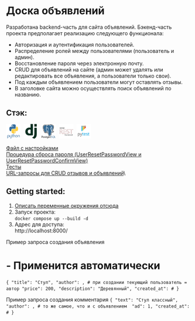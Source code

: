 # Доска объявлений

Разработана backend-часть для сайта объявлений. Бэкенд-часть проекта предполагает реализацию следующего функционала:
- Авторизация и аутентификация пользователей.
- Распределение ролей между пользователями (пользователь и админ).
- Восстановление пароля через электронную почту.
- CRUD для объявлений на сайте (админ может удалять или редактировать все объявления, а пользователи только свои).
- Под каждым объявлением пользователи могут оставлять отзывы.
- В заголовке сайта можно осуществлять поиск объявлений по названию.

## Стэк:

<div>
   <img src="https://github.com/devicons/devicon/blob/master/icons/python/python-original-wordmark.svg" alt="python" width="40" height="40"/>&nbsp;
   <img src="https://github.com/devicons/devicon/blob/master/icons/django/django-plain.svg" alt="django" width="40" height="40"/>&nbsp;
   <img src="https://github.com/devicons/devicon/blob/master/icons/postgresql/postgresql-original-wordmark.svg" alt="psql" width="40" height="40"/>&nbsp;
   <img src="https://github.com/devicons/devicon/blob/master/icons/djangorest/djangorest-original-wordmark.svg" alt="djangorest" width="40" height="40"/>&nbsp;
   <img src="https://github.com/devicons/devicon/blob/master/icons/pytest/pytest-original-wordmark.svg" alt="pytest" width="40" height="40"/>
</div>

[Файл с настройками](config/settings.py)\
[Процедура сброса пароля (UserResetPasswordView и UserResetPasswordConfirmView)](users/views.py)\
[Тесты](tests)\
[URL-запросы для CRUD отзывов и объявлений](items/urls.py)\

## Getting started:

1. [Описать переменные окружения отсюда](.env-sample)
2. Запуск проекта:\
   `docker compose up --build -d`
3. Адрес для доступа: \
http://localhost:8000/

Пример запроса создания объявления
# - Применится автоматически
`{
"title": "Стул",
"author": , # при создании текующий пользователь = автор
"price": 200,
"description": "Деревянный",
"created_at": #
}`

Пример запроса создания комментария
`{
"text": "Стул классный",
"author": , # то же самое, что и с объявлением 
"ad": 1,
"created_at": #
}`